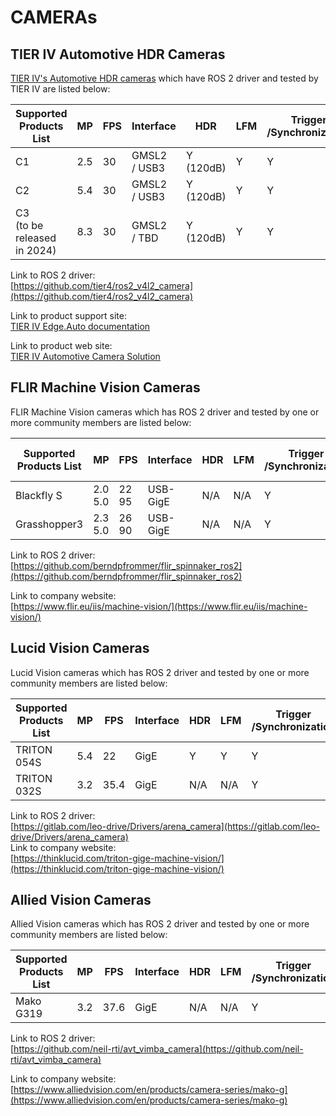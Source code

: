 # CAMERAs

## **TIER IV Automotive HDR Cameras**

[TIER IV's Automotive HDR cameras](https://sensor.tier4.jp/automotive-camera) which have ROS 2 driver and tested by TIER IV are listed below:

| Supported Products List          | MP  | FPS | Interface         | HDR           | LFM | Trigger <br> /Synchronization | Ingress <br> Protection | ROS 2 Driver | Autoware <br> Tested (Y/N) |
| -------------------------------- | --- | --- | ----------------- | ------------- | --- | ----------------------------- | ----------------------- | ------------ | -------------------------- |
| C1                               | 2.5 | 30  | GMSL2 <br> / USB3 | Y <br>(120dB) | Y   | Y                             | IP69K                   | Y            | Y                          |
| C2                               | 5.4 | 30  | GMSL2 <br> / USB3 | Y <br>(120dB) | Y   | Y                             | IP69K                   | Y            | Y                          |
| C3 <br> (to be released in 2024) | 8.3 | 30  | GMSL2 <br> / TBD  | Y <br>(120dB) | Y   | Y                             | IP69K                   | Y            | Y                          |

Link to ROS 2 driver:  
[https://github.com/tier4/ros2_v4l2_camera](https://github.com/tier4/ros2_v4l2_camera)

Link to product support site:  
[TIER IV Edge.Auto documentation](hhttps://tier4.github.io/edge-auto-docs/index.html)

Link to product web site:  
[TIER IV Automotive Camera Solution](https://sensor.tier4.jp/automotive-camera)

## **FLIR Machine Vision Cameras**

FLIR Machine Vision cameras which has ROS 2 driver and tested by one or more community members are listed below:

| Supported Products List | MP           | FPS        | Interface | HDR       | LFM   | Trigger <br> /Synchronization | Ingress <br> Protection | ROS 2 Driver | Autoware Tested (Y/N) |
| ----------------------- | ------------ | ---------- | --------- | ----------| ----- | ------------ | ---------- | ------------ | ------------  |
| Blackfly S              | 2.0 <br> 5.0 | 22 <br> 95 | USB-GigE  | N/A       | N/A   | Y            | N/A        | Y            | -             |
| Grasshopper3            | 2.3 <br> 5.0 | 26 <br> 90 | USB-GigE  | N/A       | N/A   | Y            | N/A        | Y            | -             |

Link to ROS 2 driver:  
[https://github.com/berndpfrommer/flir_spinnaker_ros2](https://github.com/berndpfrommer/flir_spinnaker_ros2)

Link to company website:  
[https://www.flir.eu/iis/machine-vision/](https://www.flir.eu/iis/machine-vision/)

## **Lucid Vision Cameras**

Lucid Vision cameras which has ROS 2 driver and tested by one or more community members are listed below:

| Supported Products List | MP  | FPS  | Interface | HDR       | LFM     | Trigger <br> /Synchronization | Ingress <br> Protection | ROS 2 Driver | Autoware Tested (Y/N) |
| ----------------------- | --- | ---- | --------- | ----------| ------- | ------------ | --------------------- | ------------ | ------------- |
| TRITON 054S             | 5.4 | 22   | GigE      | Y         | Y       | Y            | up to IP67            | Y            | Y             |
| TRITON 032S             | 3.2 | 35.4 | GigE      | N/A       | N/A     | Y            | up to IP67            | Y            | Y             |

Link to ROS 2 driver:  
[https://gitlab.com/leo-drive/Drivers/arena_camera](https://gitlab.com/leo-drive/Drivers/arena_camera)  
Link to company website:  
[https://thinklucid.com/triton-gige-machine-vision/](https://thinklucid.com/triton-gige-machine-vision/)

## **Allied Vision Cameras**

Allied Vision cameras which has ROS 2 driver and tested by one or more community members are listed below:

| Supported Products List | MP  | FPS  | Interface | HDR       | LFM     | Trigger <br> /Synchronization | Ingress <br> Protection | ROS 2 Driver | Autoware Tested (Y/N) |
| ----------------------- | --- | ---- | --------- | ----------| ------- | ------------ | --------------------- | ------------ | ------------- |
| Mako G319               | 3.2 | 37.6 | GigE      | N/A       | N/A     | Y            | N/A                   | Y            | -             |

Link to ROS 2 driver:  
[https://github.com/neil-rti/avt_vimba_camera](https://github.com/neil-rti/avt_vimba_camera)

Link to company website:  
[https://www.alliedvision.com/en/products/camera-series/mako-g](https://www.alliedvision.com/en/products/camera-series/mako-g)
